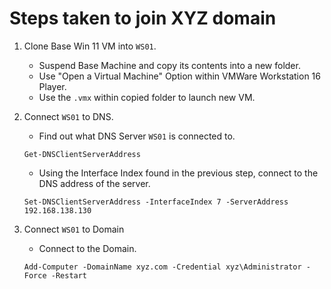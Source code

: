 # Steps taken to join XYZ domain

1. Clone Base Win 11 VM into `WS01`.
    - Suspend Base Machine and copy its contents into a new folder.
    - Use "Open a Virtual Machine" Option within VMWare Workstation 16 Player.
    - Use the `.vmx` within copied folder to launch new VM.

2. Connect `WS01` to DNS.
    - Find out what DNS Server `WS01` is connected to.
    ```
    Get-DNSClientServerAddress
    ```
    - Using the Interface Index found in the previous step, connect to the DNS address of the server.
    ```
    Set-DNSClientServerAddress -InterfaceIndex 7 -ServerAddress 192.168.138.130
    ```

3. Connect `WS01` to Domain
    - Connect to the Domain.
    ```
    Add-Computer -DomainName xyz.com -Credential xyz\Administrator -Force -Restart
    ```
